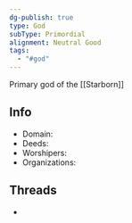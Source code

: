 ```yaml
---
dg-publish: true
type: God
subType: Primordial
alignment: Neutral Good
tags:
  - "#god"
---
```

Primary god of the [[Starborn]]
## Info
- Domain:
- Deeds:
- Worshipers:
- Organizations:
## Threads
- 